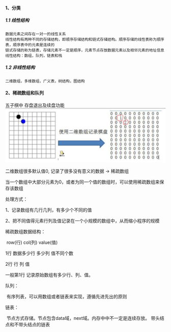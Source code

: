 #### 1、分类
##### 1.1 线性结构
    数据元素之间存在一对一的线性关系
    线性结构有两种不同的存储结构，即顺序存储结构和链式存储结构。顺序存储的线性表称为顺序表，顺序表中的元素是连续的
    链式存储的称为链表，存储元素不一定是顺序，元素节点存放数据元素以及相邻元素的地址信息
    线性结构：数组，队列，链表和栈
##### 1.2 非线性结构
    二维数组，多维数组，广义表，树结构，图结构


#### 2、稀疏数组和队列 
五子棋中 存盘退出及续盘功能
<img src="img/image-2024-0723-01.png">

二维数组很多默认值0, 记录了很多没有意义的数据 -> 稀疏数组

当一个数组中大部分元素为0，或者为同一个值的数组时，可以使用稀疏数组来保存该数组

处理方式：

1、记录数组有几行几列，有多少个不同的值

2、把不同值得元素行列及值记录在一个小规模的数组中，从而缩小程序的规模

稀疏数组数据结构：

​			row(行)	col(列)	value(值)

1行	  数据多少行  多少列  值不同个数

2行      行			 列			值

一般第1行 记录原始数组有多少行、列、值。			



队列：

​	有序列表，可以用数组或者链表来实现，遵循先进先出的原则

链表：

​	节点方式存储。节点包含data域，next域。内存中中不一定是连续存放。 带头结点和不带头结点的链表





​     



​	